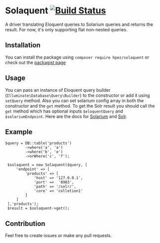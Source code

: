 # Solaquent [![Build Status](https://travis-ci.org/hpez/solaquent.svg?branch=master)](https://travis-ci.org/hpez/solaquent)
A driver translating Eloquent queries to Solarium queries and returns the result. For now, it's only supporting flat non-nested queries.

## Installation
You can install the package using `composer require hpez/solaquent` or check out the [packagist page](https://packagist.org/packages/hpez/solaquent)

## Usage
You can pass an instance of Eloquent query builder (`Illuminate\Database\Query\Builder`) to the constructor or add it using `setQuery` method. Also you can set solarium config array in both the constructor and the `get` method.
To get the Solr result you should call the `get` method which has optional inputs `$eloquentQuery` and `$solariumEndpoint`.
Here are the docs for [Solarium](https://solarium.readthedocs.io) and [Solr](http://lucene.apache.org/solr/guide/).

## Example
```
$query = DB::table('products')
         ->where('a', 'a')
         ->where('b', 'e')
         ->orWhere('c', 'f');
 
 $solaquent = new Solaquent($query, [
     'endpoint' => [
         'products' => [
             'host' => '127.0.0.1',
             'port' =>  '8983',
             'path' => '/solr/',
             'core' => 'colletion1'
         ]
     ]
 ],'products');
 $result = $solaquent->get();
 ```
 
 ## Contribution
 Feel free to create issues or make any pull requests.
